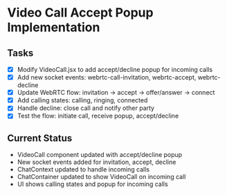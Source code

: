 # Video Call Accept Popup Implementation

## Tasks
- [x] Modify VideoCall.jsx to add accept/decline popup for incoming calls
- [x] Add new socket events: webrtc-call-invitation, webrtc-accept, webrtc-decline
- [x] Update WebRTC flow: invitation -> accept -> offer/answer -> connect
- [x] Add calling states: calling, ringing, connected
- [x] Handle decline: close call and notify other party
- [x] Test the flow: initiate call, receive popup, accept/decline

## Current Status
- VideoCall component updated with accept/decline popup
- New socket events added for invitation, accept, decline
- ChatContext updated to handle incoming calls
- ChatContainer updated to show VideoCall on incoming call
- UI shows calling states and popup for incoming calls
